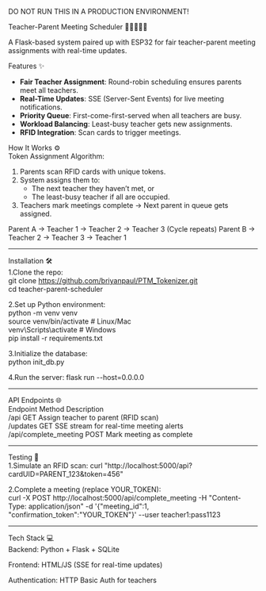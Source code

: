 DO NOT RUN THIS IN A PRODUCTION ENVIRONMENT!

Teacher-Parent Meeting Scheduler 🏫👨‍👩‍👧‍👦

A Flask-based system paired up with ESP32 for fair teacher-parent meeting assignments with real-time updates.

Features ✨ 
- **Fair Teacher Assignment**: Round-robin scheduling ensures parents meet all teachers.
- **Real-Time Updates**: SSE (Server-Sent Events) for live meeting notifications.
- **Priority Queue**: First-come-first-served when all teachers are busy.
- **Workload Balancing**: Least-busy teacher gets new assignments.
- **RFID Integration**: Scan cards to trigger meetings.

How It Works ⚙️ \
Token Assignment Algorithm:
1. Parents scan RFID cards with unique tokens.
2. System assigns them to:
   - The next teacher they haven’t met, or
   - The least-busy teacher if all are occupied.
3. Teachers mark meetings complete → Next parent in queue gets assigned.

Parent A → Teacher 1 → Teacher 2 → Teacher 3 (Cycle repeats)
Parent B → Teacher 2 → Teacher 3 → Teacher 1

**********************************************************************************
Installation 🛠️ \
1.Clone the repo: \
git clone https://github.com/briyanpaul/PTM_Tokenizer.git \
cd teacher-parent-scheduler 


2.Set up Python environment: \
python -m venv venv \
source venv/bin/activate  # Linux/Mac \
venv\Scripts\activate     # Windows \
pip install -r requirements.txt


3.Initialize the database: \
python init_db.py


4.Run the server:
flask run --host=0.0.0.0

**********************************************************************************
API Endpoints 🌐 \
Endpoint	Method	Description \
/api	GET	Assign teacher to parent (RFID scan) \
/updates	GET	SSE stream for real-time meeting alerts \
/api/complete_meeting	POST	Mark meeting as complete
**********************************************************************************
Testing 🧪 \
1.Simulate an RFID scan:
curl "http://localhost:5000/api?cardUID=PARENT_123&token=456"


2.Complete a meeting (replace YOUR_TOKEN): \
curl -X POST http://localhost:5000/api/complete_meeting 
  -H "Content-Type: application/json" 
  -d '{"meeting_id":1, "confirmation_token":"YOUR_TOKEN"}' 
  --user teacher1:pass1123
**********************************************************************************
Tech Stack 💻 \
Backend: Python + Flask + SQLite 

Frontend: HTML/JS (SSE for real-time updates) 

Authentication: HTTP Basic Auth for teachers 
